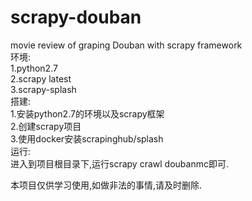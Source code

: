 # scrapy-douban
movie review of graping Douban with scrapy framework  
环境:  
  1.python2.7  
  2.scrapy latest  
  3.scrapy-splash  
搭建:  
  1.安装python2.7的环境以及scrapy框架  
  2.创建scrapy项目  
  3.使用docker安装scrapinghub/splash  
运行:  
  进入到项目根目录下,运行scrapy crawl doubanmc即可.  

本项目仅供学习使用,如做非法的事情,请及时删除.  

